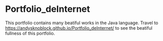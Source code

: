 # Portfolio_deInternet
This portfolio contains many beatiful works in the Java language. Travel to https://andysknoblock.github.io/Portfolio_deInternet/ to see the beatiful fullness of this portfolio. 

